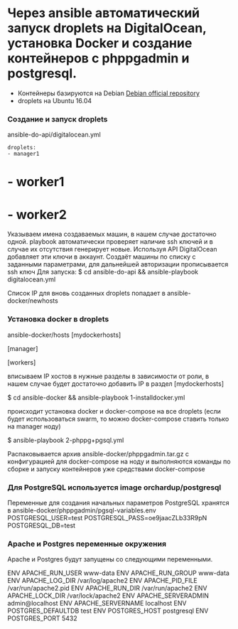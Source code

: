 Через ansible автоматический запуск droplets на DigitalOcean, установка Docker и создание контейнеров с phppgadmin и postgresql.
===========

- Контейнеры базируются на Debian [Debian official repository](https://index.docker.io/_/debian/)
- droplets на Ubuntu 16.04

### Создание и запуск droplets
ansible-do-api/digitalocean.yml

    droplets:
    - manager1
#    - worker1
#    - worker2

Указываем имена создаваемых машин, в нашем случае достаточно одной. 
playbook автоматически проверяет наличие ssh ключей и в случае их отсутствия генерирует новые. 
Используя API DigitalOcean добавляет эти ключи в аккаунт.
Создаёт машины по списку с заданными параметрами, для дальнейшей авторизации прописывается ssh ключ
Для запуска:
	$ cd ansible-do-api && ansible-playbook digitalocean.yml

Список IP для вновь созданных droplets попадает в ansible-docker/newhosts

### Установка docker в droplets
ansible-docker/hosts
[mydockerhosts]

[manager]

[workers]

вписываем IP хостов в нужные разделы в зависимости от роли, в нашем случае будет достаточно добавить IP в раздел [mydockerhosts]

  $ cd ansible-docker && ansible-playbook 1-installdocker.yml

происходит установка docker и docker-compose на все droplets (если будет использоваться swarm, то можно docker-compose ставить только на manager ноду)

  $ ansible-playbook 2-phppg+pgsql.yml

Распаковывается архив ansible-docker/phppgadmin.tar.gz с конфигурацией для docker-compose на ноду и выполняются команды по сборке и запуску контейнеров уже средствами docker-compose

### Для PostgreSQL используется image orchardup/postgresql
Переменные для создания начальных параметров PostgreSQL хранятся в ansible-docker/phppgadmin/pgsql-variables.env
  POSTGRESQL_USER=test
  POSTGRESQL_PASS=oe9jaacZLb33R9pN
  POSTGRESQL_DB=test



### Apache и Postgres переменные окружения
Apache и Postgres будут запущены со следующими переменными.

  ENV APACHE_RUN_USER www-data
  ENV APACHE_RUN_GROUP www-data
  ENV APACHE_LOG_DIR /var/log/apache2
  ENV APACHE_PID_FILE /var/run/apache2.pid
  ENV APACHE_RUN_DIR /var/run/apache2
  ENV APACHE_LOCK_DIR /var/lock/apache2
  ENV APACHE_SERVERADMIN admin@localhost
  ENV APACHE_SERVERNAME localhost
  ENV POSTGRES_DEFAULTDB test
  ENV POSTGRES_HOST postgresql
  ENV POSTGRES_PORT 5432
